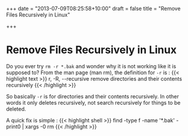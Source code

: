 +++
date = "2013-07-09T08:25:58+10:00"
draft = false
title = "Remove Files Recursively in Linux"

+++

# Remove Files Recursively in Linux

Do you ever try `rm -r *.bak` and wonder why it is not working like it is supposed to? From the man page (man rm), the definition for `-r` is :
{{< highlight text >}}
r, -R, --recursive
              remove directories and their contents recursively
{{< /highlight >}}

So basically `-r` is for directories and their contents recursively. In other words it only deletes recursively, not search recursively for things to be deleted.

A quick fix is simple :
{{< highlight shell >}}
find -type f -name '*.bak' -print0  | xargs -0 rm
{{< /highlight >}}